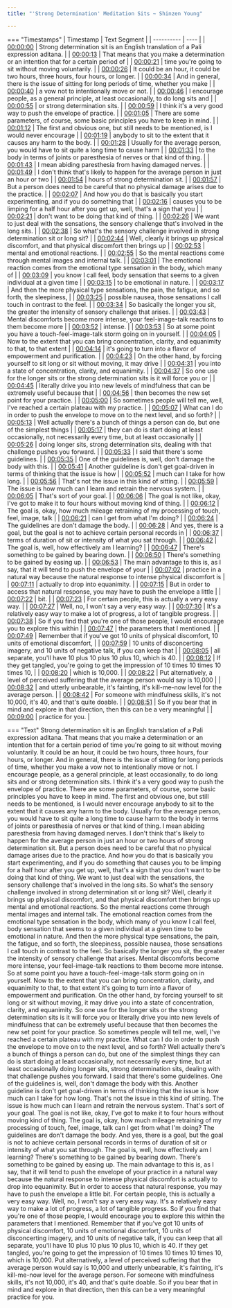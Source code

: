 ```yaml
---
title: "'Strong Determination' Meditation Sits ~ Shinzen Young"

---
```

=== "Timestamps"
    | Timestamp | Text Segment |
    | ---------- | ----  |
    | [00:00:00](https://www.youtube.com/watch?v=EHI1aPUxs4s&t=0) |  Strong determination sit is an English translation of a Pali expression aditana. |
    | [00:00:13](https://www.youtube.com/watch?v=EHI1aPUxs4s&t=13) |  That means that you make a determination or an intention that for a certain period of |
    | [00:00:21](https://www.youtube.com/watch?v=EHI1aPUxs4s&t=21) |  time you're going to sit without moving voluntarily. |
    | [00:00:26](https://www.youtube.com/watch?v=EHI1aPUxs4s&t=26) |  It could be an hour, it could be two hours, three hours, four hours, or longer. |
    | [00:00:34](https://www.youtube.com/watch?v=EHI1aPUxs4s&t=34) |  And in general, there is the issue of sitting for long periods of time, whether you make |
    | [00:00:40](https://www.youtube.com/watch?v=EHI1aPUxs4s&t=40) |  a vow not to intentionally move or not. |
    | [00:00:46](https://www.youtube.com/watch?v=EHI1aPUxs4s&t=46) |  I encourage people, as a general principle, at least occasionally, to do long sits and |
    | [00:00:55](https://www.youtube.com/watch?v=EHI1aPUxs4s&t=55) |  or strong determination sits. |
    | [00:00:59](https://www.youtube.com/watch?v=EHI1aPUxs4s&t=59) |  I think it's a very good way to push the envelope of practice. |
    | [00:01:05](https://www.youtube.com/watch?v=EHI1aPUxs4s&t=65) |  There are some parameters, of course, some basic principles you have to keep in mind. |
    | [00:01:12](https://www.youtube.com/watch?v=EHI1aPUxs4s&t=72) |  The first and obvious one, but still needs to be mentioned, is I would never encourage |
    | [00:01:19](https://www.youtube.com/watch?v=EHI1aPUxs4s&t=79) |  anybody to sit to the extent that it causes any harm to the body. |
    | [00:01:28](https://www.youtube.com/watch?v=EHI1aPUxs4s&t=88) |  Usually for the average person, you would have to sit quite a long time to cause harm |
    | [00:01:33](https://www.youtube.com/watch?v=EHI1aPUxs4s&t=93) |  to the body in terms of joints or paresthesia of nerves or that kind of thing. |
    | [00:01:43](https://www.youtube.com/watch?v=EHI1aPUxs4s&t=103) |  I mean abiding paresthesia from having damaged nerves. |
    | [00:01:49](https://www.youtube.com/watch?v=EHI1aPUxs4s&t=109) |  I don't think that's likely to happen for the average person in just an hour or two |
    | [00:01:54](https://www.youtube.com/watch?v=EHI1aPUxs4s&t=114) |  hours of strong determination sit. |
    | [00:01:57](https://www.youtube.com/watch?v=EHI1aPUxs4s&t=117) |  But a person does need to be careful that no physical damage arises due to the practice. |
    | [00:02:07](https://www.youtube.com/watch?v=EHI1aPUxs4s&t=127) |  And how you do that is basically you start experimenting, and if you do something that |
    | [00:02:16](https://www.youtube.com/watch?v=EHI1aPUxs4s&t=136) |  causes you to be limping for a half hour after you get up, well, that's a sign that you |
    | [00:02:21](https://www.youtube.com/watch?v=EHI1aPUxs4s&t=141) |  don't want to be doing that kind of thing. |
    | [00:02:26](https://www.youtube.com/watch?v=EHI1aPUxs4s&t=146) |  We want to just deal with the sensations, the sensory challenge that's involved in the long sits. |
    | [00:02:38](https://www.youtube.com/watch?v=EHI1aPUxs4s&t=158) |  So what's the sensory challenge involved in strong determination sit or long sit? |
    | [00:02:44](https://www.youtube.com/watch?v=EHI1aPUxs4s&t=164) |  Well, clearly it brings up physical discomfort, and that physical discomfort then brings up |
    | [00:02:53](https://www.youtube.com/watch?v=EHI1aPUxs4s&t=173) |  mental and emotional reactions. |
    | [00:02:55](https://www.youtube.com/watch?v=EHI1aPUxs4s&t=175) |  So the mental reactions come through mental images and internal talk. |
    | [00:03:01](https://www.youtube.com/watch?v=EHI1aPUxs4s&t=181) |  The emotional reaction comes from the emotional type sensation in the body, which many of |
    | [00:03:09](https://www.youtube.com/watch?v=EHI1aPUxs4s&t=189) |  you know I call feel, body sensation that seems to a given individual at a given time |
    | [00:03:15](https://www.youtube.com/watch?v=EHI1aPUxs4s&t=195) |  to be emotional in nature. |
    | [00:03:17](https://www.youtube.com/watch?v=EHI1aPUxs4s&t=197) |  And then the more physical type sensations, the pain, the fatigue, and so forth, the sleepiness, |
    | [00:03:25](https://www.youtube.com/watch?v=EHI1aPUxs4s&t=205) |  possible nausea, those sensations I call touch in contrast to the feel. |
    | [00:03:34](https://www.youtube.com/watch?v=EHI1aPUxs4s&t=214) |  So basically the longer you sit, the greater the intensity of sensory challenge that arises. |
    | [00:03:43](https://www.youtube.com/watch?v=EHI1aPUxs4s&t=223) |  Mental discomforts become more intense, your feel-image-talk reactions to them become more |
    | [00:03:52](https://www.youtube.com/watch?v=EHI1aPUxs4s&t=232) |  intense. |
    | [00:03:53](https://www.youtube.com/watch?v=EHI1aPUxs4s&t=233) |  So at some point you have a touch-feel-image-talk storm going on in yourself. |
    | [00:04:05](https://www.youtube.com/watch?v=EHI1aPUxs4s&t=245) |  Now to the extent that you can bring concentration, clarity, and equanimity to that, to that extent |
    | [00:04:14](https://www.youtube.com/watch?v=EHI1aPUxs4s&t=254) |  it's going to turn into a flavor of empowerment and purification. |
    | [00:04:23](https://www.youtube.com/watch?v=EHI1aPUxs4s&t=263) |  On the other hand, by forcing yourself to sit long or sit without moving, it may drive |
    | [00:04:31](https://www.youtube.com/watch?v=EHI1aPUxs4s&t=271) |  you into a state of concentration, clarity, and equanimity. |
    | [00:04:37](https://www.youtube.com/watch?v=EHI1aPUxs4s&t=277) |  So one use for the longer sits or the strong determination sits is it will force you or |
    | [00:04:45](https://www.youtube.com/watch?v=EHI1aPUxs4s&t=285) |  literally drive you into new levels of mindfulness that can be extremely useful because that |
    | [00:04:56](https://www.youtube.com/watch?v=EHI1aPUxs4s&t=296) |  then becomes the new set point for your practice. |
    | [00:05:00](https://www.youtube.com/watch?v=EHI1aPUxs4s&t=300) |  So sometimes people will tell me, well, I've reached a certain plateau with my practice. |
    | [00:05:07](https://www.youtube.com/watch?v=EHI1aPUxs4s&t=307) |  What can I do in order to push the envelope to move on to the next level, and so forth? |
    | [00:05:13](https://www.youtube.com/watch?v=EHI1aPUxs4s&t=313) |  Well actually there's a bunch of things a person can do, but one of the simplest things |
    | [00:05:17](https://www.youtube.com/watch?v=EHI1aPUxs4s&t=317) |  they can do is start doing at least occasionally, not necessarily every time, but at least occasionally |
    | [00:05:26](https://www.youtube.com/watch?v=EHI1aPUxs4s&t=326) |  doing longer sits, strong determination sits, dealing with that challenge pushes you forward. |
    | [00:05:33](https://www.youtube.com/watch?v=EHI1aPUxs4s&t=333) |  I said that there's some guidelines. |
    | [00:05:35](https://www.youtube.com/watch?v=EHI1aPUxs4s&t=335) |  One of the guidelines is, well, don't damage the body with this. |
    | [00:05:41](https://www.youtube.com/watch?v=EHI1aPUxs4s&t=341) |  Another guideline is don't get goal-driven in terms of thinking that the issue is how |
    | [00:05:52](https://www.youtube.com/watch?v=EHI1aPUxs4s&t=352) |  much can I take for how long. |
    | [00:05:56](https://www.youtube.com/watch?v=EHI1aPUxs4s&t=356) |  That's not the issue in this kind of sitting. |
    | [00:05:59](https://www.youtube.com/watch?v=EHI1aPUxs4s&t=359) |  The issue is how much can I learn and retrain the nervous system. |
    | [00:06:05](https://www.youtube.com/watch?v=EHI1aPUxs4s&t=365) |  That's sort of your goal. |
    | [00:06:06](https://www.youtube.com/watch?v=EHI1aPUxs4s&t=366) |  The goal is not like, okay, I've got to make it to four hours without moving kind of thing. |
    | [00:06:12](https://www.youtube.com/watch?v=EHI1aPUxs4s&t=372) |  The goal is, okay, how much mileage retraining of my processing of touch, feel, image, talk |
    | [00:06:21](https://www.youtube.com/watch?v=EHI1aPUxs4s&t=381) |  can I get from what I'm doing? |
    | [00:06:24](https://www.youtube.com/watch?v=EHI1aPUxs4s&t=384) |  The guidelines are don't damage the body. |
    | [00:06:28](https://www.youtube.com/watch?v=EHI1aPUxs4s&t=388) |  And yes, there is a goal, but the goal is not to achieve certain personal records in |
    | [00:06:37](https://www.youtube.com/watch?v=EHI1aPUxs4s&t=397) |  terms of duration of sit or intensity of what you sat through. |
    | [00:06:42](https://www.youtube.com/watch?v=EHI1aPUxs4s&t=402) |  The goal is, well, how effectively am I learning? |
    | [00:06:47](https://www.youtube.com/watch?v=EHI1aPUxs4s&t=407) |  There's something to be gained by bearing down. |
    | [00:06:50](https://www.youtube.com/watch?v=EHI1aPUxs4s&t=410) |  There's something to be gained by easing up. |
    | [00:06:53](https://www.youtube.com/watch?v=EHI1aPUxs4s&t=413) |  The main advantage to this is, as I say, that it will tend to push the envelope of your |
    | [00:07:02](https://www.youtube.com/watch?v=EHI1aPUxs4s&t=422) |  practice in a natural way because the natural response to intense physical discomfort is |
    | [00:07:11](https://www.youtube.com/watch?v=EHI1aPUxs4s&t=431) |  actually to drop into equanimity. |
    | [00:07:15](https://www.youtube.com/watch?v=EHI1aPUxs4s&t=435) |  But in order to access that natural response, you may have to push the envelope a little |
    | [00:07:22](https://www.youtube.com/watch?v=EHI1aPUxs4s&t=442) |  bit. |
    | [00:07:23](https://www.youtube.com/watch?v=EHI1aPUxs4s&t=443) |  For certain people, this is actually a very easy way. |
    | [00:07:27](https://www.youtube.com/watch?v=EHI1aPUxs4s&t=447) |  Well, no, I won't say a very easy way. |
    | [00:07:30](https://www.youtube.com/watch?v=EHI1aPUxs4s&t=450) |  It's a relatively easy way to make a lot of progress, a lot of tangible progress. |
    | [00:07:38](https://www.youtube.com/watch?v=EHI1aPUxs4s&t=458) |  So if you find that you're one of those people, I would encourage you to explore this within |
    | [00:07:47](https://www.youtube.com/watch?v=EHI1aPUxs4s&t=467) |  the parameters that I mentioned. |
    | [00:07:49](https://www.youtube.com/watch?v=EHI1aPUxs4s&t=469) |  Remember that if you've got 10 units of physical discomfort, 10 units of emotional discomfort, |
    | [00:07:59](https://www.youtube.com/watch?v=EHI1aPUxs4s&t=479) |  10 units of disconcerting imagery, and 10 units of negative talk, if you can keep that |
    | [00:08:05](https://www.youtube.com/watch?v=EHI1aPUxs4s&t=485) |  all separate, you'll have 10 plus 10 plus 10 plus 10, which is 40. |
    | [00:08:12](https://www.youtube.com/watch?v=EHI1aPUxs4s&t=492) |  If they get tangled, you're going to get the impression of 10 times 10 times 10 times 10, |
    | [00:08:20](https://www.youtube.com/watch?v=EHI1aPUxs4s&t=500) |  which is 10,000. |
    | [00:08:22](https://www.youtube.com/watch?v=EHI1aPUxs4s&t=502) |  Put alternatively, a level of perceived suffering that the average person would say is 10,000 |
    | [00:08:32](https://www.youtube.com/watch?v=EHI1aPUxs4s&t=512) |  and utterly unbearable, it's fainting, it's kill-me-now level for the average person. |
    | [00:08:42](https://www.youtube.com/watch?v=EHI1aPUxs4s&t=522) |  For someone with mindfulness skills, it's not 10,000, it's 40, and that's quite doable. |
    | [00:08:51](https://www.youtube.com/watch?v=EHI1aPUxs4s&t=531) |  So if you bear that in mind and explore in that direction, then this can be a very meaningful |
    | [00:09:00](https://www.youtube.com/watch?v=EHI1aPUxs4s&t=540) |  practice for you. |

=== "Text"
     Strong determination sit is an English translation of a Pali expression aditana. That means that you make a determination or an intention that for a certain period of time you're going to sit without moving voluntarily. It could be an hour, it could be two hours, three hours, four hours, or longer. And in general, there is the issue of sitting for long periods of time, whether you make a vow not to intentionally move or not. I encourage people, as a general principle, at least occasionally, to do long sits and or strong determination sits. I think it's a very good way to push the envelope of practice. There are some parameters, of course, some basic principles you have to keep in mind. The first and obvious one, but still needs to be mentioned, is I would never encourage anybody to sit to the extent that it causes any harm to the body. Usually for the average person, you would have to sit quite a long time to cause harm to the body in terms of joints or paresthesia of nerves or that kind of thing. I mean abiding paresthesia from having damaged nerves. I don't think that's likely to happen for the average person in just an hour or two hours of strong determination sit. But a person does need to be careful that no physical damage arises due to the practice. And how you do that is basically you start experimenting, and if you do something that causes you to be limping for a half hour after you get up, well, that's a sign that you don't want to be doing that kind of thing. We want to just deal with the sensations, the sensory challenge that's involved in the long sits. So what's the sensory challenge involved in strong determination sit or long sit? Well, clearly it brings up physical discomfort, and that physical discomfort then brings up mental and emotional reactions. So the mental reactions come through mental images and internal talk. The emotional reaction comes from the emotional type sensation in the body, which many of you know I call feel, body sensation that seems to a given individual at a given time to be emotional in nature. And then the more physical type sensations, the pain, the fatigue, and so forth, the sleepiness, possible nausea, those sensations I call touch in contrast to the feel. So basically the longer you sit, the greater the intensity of sensory challenge that arises. Mental discomforts become more intense, your feel-image-talk reactions to them become more intense. So at some point you have a touch-feel-image-talk storm going on in yourself. Now to the extent that you can bring concentration, clarity, and equanimity to that, to that extent it's going to turn into a flavor of empowerment and purification. On the other hand, by forcing yourself to sit long or sit without moving, it may drive you into a state of concentration, clarity, and equanimity. So one use for the longer sits or the strong determination sits is it will force you or literally drive you into new levels of mindfulness that can be extremely useful because that then becomes the new set point for your practice. So sometimes people will tell me, well, I've reached a certain plateau with my practice. What can I do in order to push the envelope to move on to the next level, and so forth? Well actually there's a bunch of things a person can do, but one of the simplest things they can do is start doing at least occasionally, not necessarily every time, but at least occasionally doing longer sits, strong determination sits, dealing with that challenge pushes you forward. I said that there's some guidelines. One of the guidelines is, well, don't damage the body with this. Another guideline is don't get goal-driven in terms of thinking that the issue is how much can I take for how long. That's not the issue in this kind of sitting. The issue is how much can I learn and retrain the nervous system. That's sort of your goal. The goal is not like, okay, I've got to make it to four hours without moving kind of thing. The goal is, okay, how much mileage retraining of my processing of touch, feel, image, talk can I get from what I'm doing? The guidelines are don't damage the body. And yes, there is a goal, but the goal is not to achieve certain personal records in terms of duration of sit or intensity of what you sat through. The goal is, well, how effectively am I learning? There's something to be gained by bearing down. There's something to be gained by easing up. The main advantage to this is, as I say, that it will tend to push the envelope of your practice in a natural way because the natural response to intense physical discomfort is actually to drop into equanimity. But in order to access that natural response, you may have to push the envelope a little bit. For certain people, this is actually a very easy way. Well, no, I won't say a very easy way. It's a relatively easy way to make a lot of progress, a lot of tangible progress. So if you find that you're one of those people, I would encourage you to explore this within the parameters that I mentioned. Remember that if you've got 10 units of physical discomfort, 10 units of emotional discomfort, 10 units of disconcerting imagery, and 10 units of negative talk, if you can keep that all separate, you'll have 10 plus 10 plus 10 plus 10, which is 40. If they get tangled, you're going to get the impression of 10 times 10 times 10 times 10, which is 10,000. Put alternatively, a level of perceived suffering that the average person would say is 10,000 and utterly unbearable, it's fainting, it's kill-me-now level for the average person. For someone with mindfulness skills, it's not 10,000, it's 40, and that's quite doable. So if you bear that in mind and explore in that direction, then this can be a very meaningful practice for you.